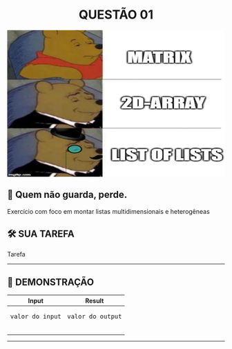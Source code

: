 <div align="center">
  <h1>QUESTÃO 01</h1>
    <img src="../../assets/ursinho.webp" align="center" style="width: 600px; height: 340px;" />
  </p>
</div>

## 📝 Quem não guarda, perde.

Exercício com foco em montar listas multidimensionais e heterogêneas

## 🛠️ SUA TAREFA

Tarefa

---

## 👀 DEMONSTRAÇÃO

<table>

<thead>
    <tr>
        <th>Input</th>
        <th>Result</th>
    </tr>
</thead>

<tbody>
    <!-- Primeiro Teste -->
    <tr>
        <!-- Inputs -->
        <td><pre>
valor do input
        </pre></td>
        <!-- Outputs -->
        <td><pre>
valor do output
        </pre></td>
    </tr>
</tbody>

</table>

---
